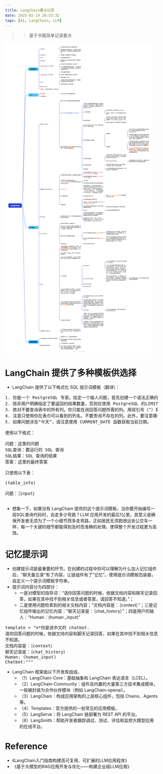 ```yaml
---
title: LangChain要点记录
date: 2025-02-19 20:53:32
tags: [AI, LangChain, LLM]
---
```


>> 基于书籍简单记录要点

![](20250219-LangChain要点记录/LangChain.png)


# LangChain 提供了多种模板供选择

+ LangChain 提供了以下格式化 SQL 提示词模板（翻译）：
<pre>
1. 你是一个 PostgreSQL 专家。给定一个输人问题，首先创建一个语法正确的 PostgreSQL查询来运行，然后查看查询结果，扑返回针对输人问题的答案。
2. 除非用户明确指定了要返回的结果数量，否则应使用 PostgreSQL 的LIMIT 子句来限制查询结果，最多返回top.k条记录。你可以对结果进行排序，以返回数据库中最有信息价值的数据。
3. 绝对不要查询表中的所有列。你只能在询回答问题所需的列。用双引号（"）将每个列名包裹起来，表示官们是界定的标识符。
4. 注意只使用你在表巾可以看到的列名，不要责询不存在的列。此外，要注意哪一列在哪个表中。
5. 如果问题涉及“今天”，请注意使用 CURRENT_DATE 函数获取当前日期。

使用以下格式：

问题：这里的问题
SQL查询：要运行的 SQL 查询
SQL结果：SQL 查询的结果
答案：这里的最终答案

只使用以下表：

(table_info)

问题：｛input｝

</pre>

+ 想象一下，如果没有 LangChain 提供的这个提示词模板，当你要开始编写一段SQL查询代码时，会走多少弯路？LLM 应用开发的最后1公里，其意义是确保开发者无须为了一个小细节而多走弯路，正如居民无须跑很远坐公交车一样，每一个关键的细节都能得到及时而准确的处理，使得整个开发过程更为高效。

# 记忆提示词
+ 创建提示词是最重要的环节。在创建的过程中你可以理解为什么加人记忆组件后，“聊天备忘录”有了内容，让链组件有了“记忆”。使用提示词模板包装器，自定义一个提示词模板字符串。
+ 提示词内容分为四部分：
    - 一是对模型的指导词：“请你回答问题的时候，依据文档内容和聊天记录回答，如果在其中找不到相关信息或者答案，请回答不知道。”；
    - 二是使用问题检索到的相关文档内容；“文档内容是：｛context｝”；三是记忆组件输出的记忆内容：“聊天记录是：｛chat_history｝”；四是用户的输人：“Human：(human _input)"
<pre>
template = "n*你是说中文的 chatbot.
请你回答问题的时候，依据文持内容和脚天记录回答，如果在其中找不到相关信息戒着答案，请回答
不知道。
文档内容是：｛context）
聊天记录是：｛chat_history）
Human: (human_input)
Chatbot:"""
</pre>    

+ LangChain 框架由以下开发库组成。
    - （1）LangChain-Core：基础抽象和 LangChain 表达语言（LCEL）。
    - （2）LangChain-Community：组件及内置的大量第三方技术集成模块，一般被封装为合作伙伴模块（例如 LangChain-openai）。
    - （3）LangChain：构成应用架构的上层核心组件，包括 Chains、Agents 等。
    - （4）Templates：官方提供的一些常见的应用模板。
    - （5）LangServe：将 LangChain 链部署为 REST API 的平台。
    - （6）LangSmith：帮助开发者跟踪调试、测试、评估和监控大模型应用的在线平台。


# Reference
+ 《LangChain入门指南构建高可复用、可扩展的LLM应用程序》
+ 《基于大模型的RAG应用开发与优化——构建企业级LLM应用》

